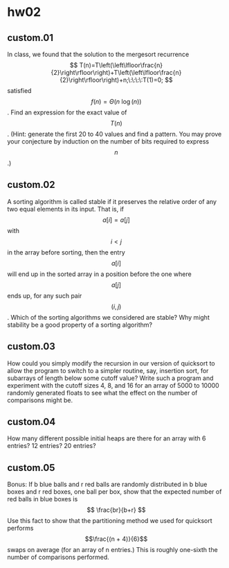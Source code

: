 # hw02

## custom.01 
In class, we found that the solution to the mergesort recurrence
$$
T(n)=T\left(\left\lfloor\frac{n}{2}\right\rfloor\right)+T\left(\left\lfloor\frac{n}{2}\right\rfloor\right)+n;\:\:\:\:T(1)=0;
$$
satisfied $$f(n)=\Theta{(n\:\log{(n)})}$$. Find an expression for the exact value of $$T(n)$$. (Hint: generate the first 20 to 40 values and find a pattern.  You may prove your conjecture by induction on the number of bits required to express $$n$$.)

## custom.02 
A sorting algorithm is called stable if it preserves the relative order of any two equal elements in its input.  That is, if $$a[i]=a[j]$$ with $$i<j$$ in the array before sorting, then the entry $$a[i]$$ will end up in the sorted array in a position before the one where $$a[j]$$ ends up, for any such pair $$(i,j)$$. Which of the sorting algorithms we considered are stable?  Why might stability be a good property of a sorting algorithm?

## custom.03
How could you simply modify the recursion in our version of quicksort to allow the program to switch to a simpler routine, say, insertion sort, for subarrays of length below some cutoff value? Write such a program and experiment with the cutoff sizes 4, 8, and 16 for an array of 5000 to 10000 randomly generated floats to see what the effect on the number of comparisons might be.
 

## custom.04    
How many different possible initial heaps are there for an array with 6 entries? 12 entries? 20 entries?

##  custom.05    
Bonus: If b blue balls and r red balls are randomly distributed in b blue boxes and r red boxes, one ball per box, show that the expected number of red balls in blue boxes is
$$
\frac{br}{b+r}
$$
Use this fact to show that the partitioning method we used for quicksort performs $$\frac{(n + 4)}{6}$$ swaps on average (for an array of n entries.) This is roughly one-sixth the number of comparisons performed.

